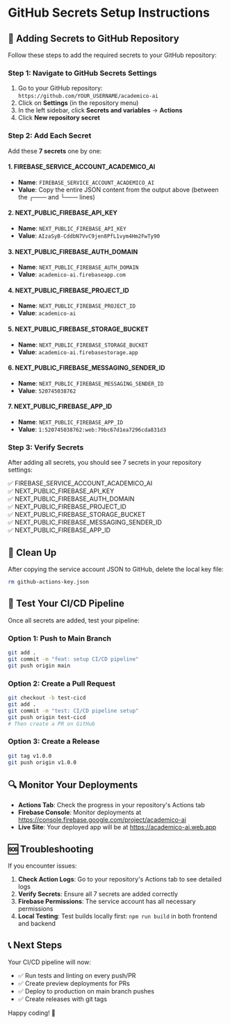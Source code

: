 # GitHub Secrets Setup Instructions

## 🔐 Adding Secrets to GitHub Repository

Follow these steps to add the required secrets to your GitHub repository:

### Step 1: Navigate to GitHub Secrets Settings

1. Go to your GitHub repository: `https://github.com/YOUR_USERNAME/academico-ai`
2. Click on **Settings** (in the repository menu)
3. In the left sidebar, click **Secrets and variables** → **Actions**
4. Click **New repository secret**

### Step 2: Add Each Secret

Add these **7 secrets** one by one:

#### 1. FIREBASE_SERVICE_ACCOUNT_ACADEMICO_AI
- **Name**: `FIREBASE_SERVICE_ACCOUNT_ACADEMICO_AI`
- **Value**: Copy the entire JSON content from the output above (between the ┌─── and └─── lines)

#### 2. NEXT_PUBLIC_FIREBASE_API_KEY
- **Name**: `NEXT_PUBLIC_FIREBASE_API_KEY`
- **Value**: `AIzaSyB-CddbN7VvC9jen8PfL1vym4Hm2FwTy90`

#### 3. NEXT_PUBLIC_FIREBASE_AUTH_DOMAIN
- **Name**: `NEXT_PUBLIC_FIREBASE_AUTH_DOMAIN`
- **Value**: `academico-ai.firebaseapp.com`

#### 4. NEXT_PUBLIC_FIREBASE_PROJECT_ID
- **Name**: `NEXT_PUBLIC_FIREBASE_PROJECT_ID`
- **Value**: `academico-ai`

#### 5. NEXT_PUBLIC_FIREBASE_STORAGE_BUCKET
- **Name**: `NEXT_PUBLIC_FIREBASE_STORAGE_BUCKET`
- **Value**: `academico-ai.firebasestorage.app`

#### 6. NEXT_PUBLIC_FIREBASE_MESSAGING_SENDER_ID
- **Name**: `NEXT_PUBLIC_FIREBASE_MESSAGING_SENDER_ID`
- **Value**: `520745038762`

#### 7. NEXT_PUBLIC_FIREBASE_APP_ID
- **Name**: `NEXT_PUBLIC_FIREBASE_APP_ID`
- **Value**: `1:520745038762:web:79bc67d1ea7296cda831d3`

### Step 3: Verify Secrets

After adding all secrets, you should see 7 secrets in your repository settings:

✅ FIREBASE_SERVICE_ACCOUNT_ACADEMICO_AI  
✅ NEXT_PUBLIC_FIREBASE_API_KEY  
✅ NEXT_PUBLIC_FIREBASE_AUTH_DOMAIN  
✅ NEXT_PUBLIC_FIREBASE_PROJECT_ID  
✅ NEXT_PUBLIC_FIREBASE_STORAGE_BUCKET  
✅ NEXT_PUBLIC_FIREBASE_MESSAGING_SENDER_ID  
✅ NEXT_PUBLIC_FIREBASE_APP_ID  

## 🧹 Clean Up

After copying the service account JSON to GitHub, delete the local key file:

```bash
rm github-actions-key.json
```

## 🚀 Test Your CI/CD Pipeline

Once all secrets are added, test your pipeline:

### Option 1: Push to Main Branch
```bash
git add .
git commit -m "feat: setup CI/CD pipeline"
git push origin main
```

### Option 2: Create a Pull Request
```bash
git checkout -b test-cicd
git add .
git commit -m "test: CI/CD pipeline setup"
git push origin test-cicd
# Then create a PR on GitHub
```

### Option 3: Create a Release
```bash
git tag v1.0.0
git push origin v1.0.0
```

## 🔍 Monitor Your Deployments

- **Actions Tab**: Check the progress in your repository's Actions tab
- **Firebase Console**: Monitor deployments at https://console.firebase.google.com/project/academico-ai
- **Live Site**: Your deployed app will be at https://academico-ai.web.app

## 🆘 Troubleshooting

If you encounter issues:

1. **Check Action Logs**: Go to your repository's Actions tab to see detailed logs
2. **Verify Secrets**: Ensure all 7 secrets are added correctly
3. **Firebase Permissions**: The service account has all necessary permissions
4. **Local Testing**: Test builds locally first: `npm run build` in both frontend and backend

## 📞 Next Steps

Your CI/CD pipeline will now:
- ✅ Run tests and linting on every push/PR
- ✅ Create preview deployments for PRs
- ✅ Deploy to production on main branch pushes
- ✅ Create releases with git tags

Happy coding! 🎉
